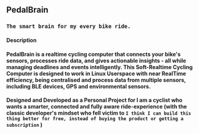 ## PedalBrain

### `The smart brain for my every bike ride.`

#### Description

#### PedalBrain is a realtime cycling computer that connects your bike's sensors, processes ride data, and gives actionable insights - all while managing deadlines and events intelligently. This Soft-Realtime Cycling Computer is designed to work in Linux Userspace with near RealTime efficiency, being centralised and process data from multiple sensors, including BLE devices, GPS and environmental sensors.

#### Designed and Developed as a Personal Project for I am a cyclist who wants a smarter, connected and fully aware ride-experience (with the classic developer's mindset who fell victim to `I think I can build this thing better for free, instead of buying the product or getting a subscription` )

